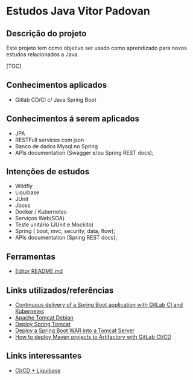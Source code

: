 # Estudos Java Vitor Padovan
## Descrição do projeto
Este projeto tem como objetivo ser usado como aprendizado para novos estudos relacionados a Java.


[TOC]

## Conhecimentos aplicados
- Gitlab CD/CI c/ Java Spring Boot

## Conhecimentos á serem aplicados
- JPA
- RESTFull services com json
- Banco de dados Mysql no Spring
- APIs documentation (Swagger e/ou Spring REST docs);

## Intenções de estudos
- Wildfly
- Liquibase
- JUnit
- Jboss
- Docker / Kubernetes
- Serviços Web(SOA)
- Teste unitário (JUnit e Mockito)
- Spring ( boot, mvc, security, data, flow);
- APIs documentation (Spring REST docs);

## Ferramentas
- [Editor README.md](https://dillinger.io/)

## Links utilizados/referências
- [Continuous delivery of a Spring Boot application with GitLab CI and Kubernetes](https://about.gitlab.com/blog/2016/12/14/continuous-delivery-of-a-spring-boot-application-with-gitlab-ci-and-kubernetes/)
- [Apache Tomcat Debian](https://www.digitalocean.com/community/tutorials/how-to-install-apache-tomcat-9-on-debian-10-pt)
- [Deploy Spring Tomcat](https://www.baeldung.com/spring-boot-war-tomcat-deploy)
- [Deploy a Spring Boot WAR into a Tomcat Server](https://www.baeldung.com/spring-boot-war-tomcat-deploy)
- [How to deploy Maven projects to Artifactory with GitLab CI/CD](http://www.obsis.unb.br/gitlab/help/ci/examples/artifactory_and_gitlab/index.md)

## Links interessantes
- [CI/CD + Liquibase](https://www.infoq.com/br/articles/construindo-pipeline-ci-cd-liquibase-no-gitlab/)
